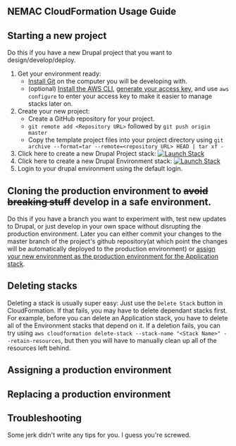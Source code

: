 
NEMAC CloudFormation Usage Guide
--------------------------------

## <a name="create-project"></a>Starting a new project
Do this if you have a new Drupal project that you want to design/develop/deploy.

1. Get your environment ready:
    - [Install Git](https://git-scm.com/downloads) on the computer you will be developing with.
    - (optional) [Install the AWS CLI](https://aws.amazon.com/cli/), [generate your access key](), and use `aws configure` to enter your access key to make it easier to manage stacks later on.
2. Create your new project:
    - Create a GitHub repository for your project.
    - `git remote add <Repository URL>` followed by `git push origin master`
    - Copy the template project files into your project directory using `git archive --format=tar --remote=<repository URL> HEAD | tar xf -`
3. Click here to create a new Drupal Project stack: <a target="_blank" href="https://console.aws.amazon.com/cloudformation/home?region=us-east-1#/stacks/new?stackName=someproject-com&templateURL=https://s3.amazonaws.com/nemac-cloudformation/drupal-project.yaml"><img src="https://s3.amazonaws.com/cloudformation-examples/cloudformation-launch-stack.png" alt="Launch Stack"/></a>
4. Click here to create a new Drupal Environment stack:  <a target="_blank" href="https://console.aws.amazon.com/cloudformation/home?region=us-east-1#/stacks/new?stackName=someproject-com-1&templateURL=https://s3.amazonaws.com/nemac-cloudformation/drupal-environment.yaml"><img src="https://s3.amazonaws.com/cloudformation-examples/cloudformation-launch-stack.png" alt="Launch Stack"/></a>
5. Login to your drupal environment using the default login.


## <a name="clone-production"></a>Cloning the production environment to ~~avoid breaking stuff~~ develop in a safe environment.
Do this if you have a branch you want to experiment with, test new updates to Drupal, or just develop in your own space without disrupting the production environment. Later you can either commit your changes to the master branch of the project's github repository(at which point the changes will be automatically deployed to the production environment) or [assign your new environment as the production environment for the Application stack](#replace-production-environment).

## <a name="delete-environment"></a>Deleting stacks
Deleting a stack is usually super easy: Just use the `Delete Stack` button in CloudFormation. If that fails, you may have to delete dependant stacks first. For example, before you can delete an Application stack, you have to delete all of the Environment stacks that depend on it. If a deletion fails, you can try using `aws cloudformation delete-stack --stack-name "<Stack Name>" --retain-resources`, but then you will have to manually clean up all of the resources left behind.

## <a name="assign-production-environment"></a>Assigning a production environment

## <a name="replace-production-environment"></a>Replacing a production environment

## <a name="troubleshooting"></a>Troubleshooting
Some jerk didn't write any tips for you. I guess you're screwed. <!--TODO write troubleshooting -->






